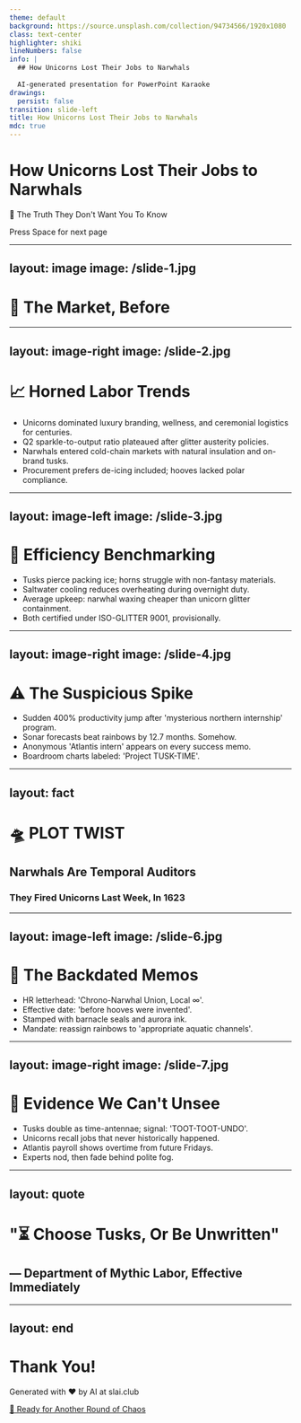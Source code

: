 ```yaml
---
theme: default
background: https://source.unsplash.com/collection/94734566/1920x1080
class: text-center
highlighter: shiki
lineNumbers: false
info: |
  ## How Unicorns Lost Their Jobs to Narwhals
  
  AI-generated presentation for PowerPoint Karaoke
drawings:
  persist: false
transition: slide-left
title: How Unicorns Lost Their Jobs to Narwhals
mdc: true
---
```


# How Unicorns Lost Their Jobs to Narwhals

🚨 The Truth They Don't Want You To Know

<div class="pt-12">
  <span @click="$slidev.nav.next" class="px-2 py-1 rounded cursor-pointer" hover="bg-white bg-opacity-10">
    Press Space for next page <carbon:arrow-right class="inline"/>
  </span>
</div>

<div class="abs-br m-6 flex gap-2">
  <a href="https://github.com/beevelop/slai.club" target="_blank" alt="GitHub"
    class="text-xl slidev-icon-btn opacity-50 !border-none !hover:text-white">
    <carbon-logo-github />
  </a>
</div>

---
layout: image
image: /slide-1.jpg
---

# 🦄 The Market, Before

---
layout: image-right
image: /slide-2.jpg
---

# 📈 Horned Labor Trends

<v-clicks>

- Unicorns dominated luxury branding, wellness, and ceremonial logistics for centuries.
- Q2 sparkle-to-output ratio plateaued after glitter austerity policies.
- Narwhals entered cold-chain markets with natural insulation and on-brand tusks.
- Procurement prefers de-icing included; hooves lacked polar compliance.

</v-clicks>

---
layout: image-left
image: /slide-3.jpg
---

# 🧪 Efficiency Benchmarking

<v-clicks>

- Tusks pierce packing ice; horns struggle with non-fantasy materials.
- Saltwater cooling reduces overheating during overnight duty.
- Average upkeep: narwhal waxing cheaper than unicorn glitter containment.
- Both certified under ISO-GLITTER 9001, provisionally.

</v-clicks>

---
layout: image-right
image: /slide-4.jpg
---

# ⚠️ The Suspicious Spike

<v-clicks>

- Sudden 400% productivity jump after 'mysterious northern internship' program.
- Sonar forecasts beat rainbows by 12.7 months. Somehow.
- Anonymous 'Atlantis intern' appears on every success memo.
- Boardroom charts labeled: 'Project TUSK-TIME'.

</v-clicks>

---
layout: fact
---

# 🛸 PLOT TWIST
## Narwhals Are Temporal Auditors
### They Fired Unicorns Last Week, In 1623

---
layout: image-left
image: /slide-6.jpg
---

# 📜 The Backdated Memos

<v-clicks>

- HR letterhead: 'Chrono-Narwhal Union, Local ∞'.
- Effective date: 'before hooves were invented'.
- Stamped with barnacle seals and aurora ink.
- Mandate: reassign rainbows to 'appropriate aquatic channels'.

</v-clicks>

---
layout: image-right
image: /slide-7.jpg
---

# 🔮 Evidence We Can't Unsee

<v-clicks>

- Tusks double as time-antennae; signal: 'TOOT-TOOT-UNDO'.
- Unicorns recall jobs that never historically happened.
- Atlantis payroll shows overtime from future Fridays.
- Experts nod, then fade behind polite fog.

</v-clicks>

---
layout: quote
---

# "⏳ Choose Tusks, Or Be Unwritten"
## — Department of Mythic Labor, Effective Immediately

---
layout: end
---

# Thank You!

Generated with ❤️ by AI at slai.club

<div class="pt-12">
  <a href="https://slai.club" target="_blank" class="px-6 py-3 rounded-full cursor-pointer inline-block bg-gradient-to-r from-purple-500 to-pink-500 text-white font-bold" hover="shadow-lg transform scale-105">
    🎲 Ready for Another Round of Chaos
  </a>
</div>


